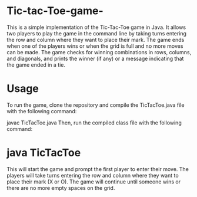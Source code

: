 # Tic-tac-Toe-game-
This is a simple implementation of the Tic-Tac-Toe game in Java. It allows two players to play the game in the command line by taking turns entering the row and column where they want to place their mark. The game ends when one of the players wins or when the grid is full and no more moves can be made. The game checks for winning combinations in rows, columns, and diagonals, and prints the winner (if any) or a message indicating that the game ended in a tie.

# Usage
To run the game, clone the repository and compile the TicTacToe.java file with the following command:

 javac TicTacToe.java
Then, run the compiled class file with the following command:

# java TicTacToe
This will start the game and prompt the first player to enter their move. The players will take turns entering the row and column where they want to place their mark (X or O). The game will continue until someone wins or there are no more empty spaces on the grid.
